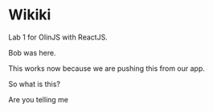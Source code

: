 # Wikiki
Lab 1 for OlinJS with ReactJS.

Bob was here.

This works now because we are pushing this from our app.

So what is this?

Are you telling me